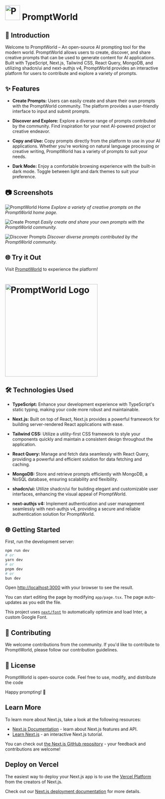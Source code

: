 # <img src="https://prompt-world-exploring.vercel.app/assets/images/logo.svg" alt="PromptWorld Logo" width="48"/> PromptWorld

## 🚀 Introduction

Welcome to PromptWorld – An open-source AI prompting tool for the modern world. PromptWorld allows users to create, discover, and share creative prompts that can be used to generate content for AI applications. Built with TypeScript, Next.js, Tailwind CSS, React Query, MongoDB, and utilizing shadcn/ui and next-authjs v4, PromptWorld provides an interactive platform for users to contribute and explore a variety of prompts.

## ✨ Features

- **Create Prompts:** Users can easily create and share their own prompts with the PromptWorld community. The platform provides a user-friendly interface to input and submit prompts.

- **Discover and Explore:** Explore a diverse range of prompts contributed by the community. Find inspiration for your next AI-powered project or creative endeavor.

- **Copy and Use:** Copy prompts directly from the platform to use in your AI applications. Whether you're working on natural language processing or creative writing, PromptWorld has a variety of prompts to suit your needs.

- **Dark Mode:** Enjoy a comfortable browsing experience with the built-in dark mode. Toggle between light and dark themes to suit your preference.

## 📷 Screenshots

![PromptWorld Home](./screenshots/screenshot-1.png)
_Explore a variety of creative prompts on the PromptWorld home page._

![Create Prompt](./screenshots/screenshot-3.png)
_Easily create and share your own prompts with the PromptWorld community._

![Discover Prompts](./screenshots/screenshot-2.png)
_Discover diverse prompts contributed by the PromptWorld community._

## 🌐 Try it Out

Visit [PromptWorld](https://prompt-world-exploring.vercel.app/) to experience the platform!

# <img src="./screenshots/QR-code.png" alt="PromptWorld Logo" width="300"/>

## 🛠️ Technologies Used

- **TypeScript:** Enhance your development experience with TypeScript's static typing, making your code more robust and maintainable.

- **Next.js:** Built on top of React, Next.js provides a powerful framework for building server-rendered React applications with ease.

- **Tailwind CSS:** Utilize a utility-first CSS framework to style your components quickly and maintain a consistent design throughout the application.

- **React Query:** Manage and fetch data seamlessly with React Query, providing a powerful and efficient solution for data fetching and caching.

- **MongoDB:** Store and retrieve prompts efficiently with MongoDB, a NoSQL database, ensuring scalability and flexibility.

- **shadcn/ui:** Utilize shadcn/ui for building elegant and customizable user interfaces, enhancing the visual appeal of PromptWorld.

- **next-authjs v4:** Implement authentication and user management seamlessly with next-authjs v4, providing a secure and reliable authentication solution for PromptWorld.

## 🌐 Getting Started

First, run the development server:

```bash
npm run dev
# or
yarn dev
# or
pnpm dev
# or
bun dev
```

Open [http://localhost:3000](http://localhost:3000) with your browser to see the result.

You can start editing the page by modifying `app/page.tsx`. The page auto-updates as you edit the file.

This project uses [`next/font`](https://nextjs.org/docs/basic-features/font-optimization) to automatically optimize and load Inter, a custom Google Font.

## 🤝 Contributing

We welcome contributions from the community. If you'd like to contribute to PromptWorld, please follow our contribution guidelines.

## 📄 License

PromptWorld is open-source code. Feel free to use, modify, and distribute the code

Happy prompting! 🚀

## Learn More

To learn more about Next.js, take a look at the following resources:

- [Next.js Documentation](https://nextjs.org/docs) - learn about Next.js features and API.
- [Learn Next.js](https://nextjs.org/learn) - an interactive Next.js tutorial.

You can check out [the Next.js GitHub repository](https://github.com/vercel/next.js/) - your feedback and contributions are welcome!

## Deploy on Vercel

The easiest way to deploy your Next.js app is to use the [Vercel Platform](https://vercel.com/new?utm_medium=default-template&filter=next.js&utm_source=create-next-app&utm_campaign=create-next-app-readme) from the creators of Next.js.

Check out our [Next.js deployment documentation](https://nextjs.org/docs/deployment) for more details.
